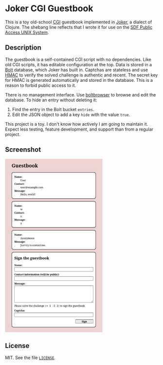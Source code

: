 # Joker CGI Guestbook

This is a toy old-school
[CGI](https://en.wikipedia.org/wiki/Common_Gateway_Interface) guestbook
implemented in [Joker](https://joker-lang.org/), a dialect of Clojure.
The shebang line reflects that I wrote it
for use on the [SDF Public Access UNIX System](https://sdf.org).

## Description

The guestbook is a self-contained CGI script with no dependencies.
Like old CGI scripts, it has editable configuration at the top.
Data is stored in a [Bolt](https://github.com/etcd-io/bbolt) database,
which Joker has built in.
Captchas are stateless and use [HMAC](https://en.wikipedia.org/wiki/HMAC)
to verify the solved challenge is authentic and recent.
The secret key for HMAC is generated automatically and stored in the database.
This is a reason to forbid public access to it.

There is no management interface.
Use [boltbrowser](https://github.com/br0xen/boltbrowser)
to browse and edit the database.
To hide an entry without deleting it:

1. Find the entry in the Bolt bucket `entries`.
2. Edit the JSON object to add a key `hide` with the value `true`.

This project is a toy.
I don't know how actively I am going to maintain it.
Expect less testing, feature development, and support
than from a regular project.

## Screenshot

<a href="screenshot.png"><img alt="A screenshot of a webpage with three guestbook entries and a submit form" src="screenshot.png" width="320"></a>

## License

MIT.
See the file [`LICENSE`](LICENSE).

